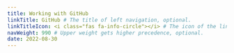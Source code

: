 ```yaml
---
title: Working with GitHub
linkTitle: GitHub # The title of left navigation, optional.
linkTitleIcon: <i class="fas fa-info-circle"></i> # The icon of the link title, optional.
navWeight: 990 # Upper weight gets higher precedence, optional.
date: 2022-08-30
---
```

